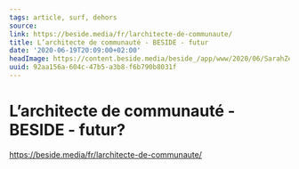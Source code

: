 ```yaml
---
tags: article, surf, dehors
source:
link: https://beside.media/fr/larchitecte-de-communaute/
title: L’architecte de communauté - BESIDE - futur
date: '2020-06-19T20:09:00+02:00'
headImage: https://content.beside.media/beside_/app/www/2020/06/SarahZed.byJillCluet-08163.jpg
uuid: 92aa156a-604c-47b5-a3b8-f6b790b8031f
---
```


# L’architecte de communauté - BESIDE - futur?
https://beside.media/fr/larchitecte-de-communaute/
